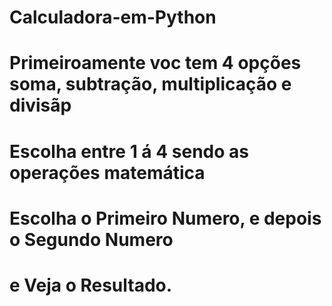 # Calculadora-em-Python
# Primeiroamente voc tem 4 opções  soma, subtração, multiplicação e divisãp
# Escolha entre 1 á 4 sendo as operações matemática 
# Escolha o Primeiro Numero, e depois o Segundo Numero 
# e Veja o Resultado.
